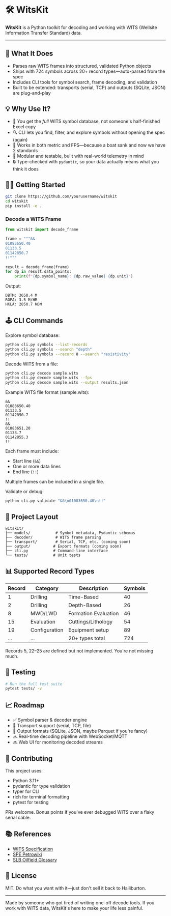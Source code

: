 # 🛠️ WitsKit

**WitsKit** is a Python toolkit for decoding and working with WITS (Wellsite Information Transfer Standard) data.

---

## 🚩 What It Does

- Parses raw WITS frames into structured, validated Python objects
- Ships with 724 symbols across 20+ record types—auto-parsed from the spec
- Includes CLI tools for symbol search, frame decoding, and validation
- Built to be extended: transports (serial, TCP) and outputs (SQLite, JSON) are plug-and-play

## 💡 Why Use It?

- 🧠 You get the *full* WITS symbol database, not someone's half-finished Excel copy
- 🔍 CLI lets you find, filter, and explore symbols without opening the spec (again)
- 📏 Works in both metric and FPS—because a boat sank and now we have 2 standards
- 🧱 Modular and testable, built with real-world telemetry in mind
- 🔒 Type-checked with `pydantic`, so your data actually means what you think it does

## 🧑‍💻 Getting Started

```bash
git clone https://github.com/yourusername/witskit
cd witskit
pip install -e .
```

### Decode a WITS Frame
```python
from witskit import decode_frame

frame = """&&
01083650.40
01133.5
01142850.7
!!"""

result = decode_frame(frame)
for dp in result.data_points:
    print(f"{dp.symbol_name}: {dp.raw_value} {dp.unit}")
```

Output:
```
DBTM: 3650.4 M
ROPA: 3.5 M/HR
HKLA: 2850.7 KDN
```

## 🕹️ CLI Commands

Explore symbol database:
```bash
python cli.py symbols --list-records
python cli.py symbols --search "depth"
python cli.py symbols --record 8 --search "resistivity"
```

Decode WITS from a file:
```bash
python cli.py decode sample.wits
python cli.py decode sample.wits --fps
python cli.py decode sample.wits --output results.json
```

Example WITS file format (sample.wits):
```
&&
01083650.40
01133.5
01142850.7
!!
&&
01083651.20
01133.7
01142855.3
!!
```

Each frame must include:
- Start line (`&&`)
- One or more data lines
- End line (`!!`)

Multiple frames can be included in a single file.

Validate or debug:
```bash
python cli.py validate "&&\n01083650.40\n!!"
```

## 🧱 Project Layout

```
witskit/
├── models/           # Symbol metadata, Pydantic schemas
├── decoder/          # WITS frame parsing
├── transport/        # Serial, TCP, etc. (coming soon)
├── output/          # Export formats (coming soon)
├── cli.py           # Command-line interface
└── tests/           # Unit tests
```

## 📊 Supported Record Types

| Record | Category | Description | Symbols |
|--------|----------|-------------|---------|
| 1 | Drilling | Time-Based | 40 |
| 2 | Drilling | Depth-Based | 26 |
| 8 | MWD/LWD | Formation Evaluation | 46 |
| 15 | Evaluation | Cuttings/Lithology | 54 |
| 19 | Configuration | Equipment setup | 89 |
| ... | ... | 20+ types total | 724 |

Records 5, 22–25 are defined but not implemented. You're not missing much.

## 🧪 Testing

```bash
# Run the full test suite
pytest tests/ -v
```

## 📈 Roadmap

- ✅ Symbol parser & decoder engine
- 🚧 Transport support (serial, TCP, file)
- 🚧 Output formats (SQLite, JSON, maybe Parquet if you're fancy)
- 🔜 Real-time decoding pipeline with WebSocket/MQTT
- 🔜 Web UI for monitoring decoded streams

## 🤝 Contributing

This project uses:
- Python 3.11+
- pydantic for type validation
- typer for CLI
- rich for terminal formatting
- pytest for testing

PRs welcome. Bonus points if you've ever debugged WITS over a flaky serial cable.

## 📚 References

- [WITS Specification](https://witsml.org)
- [SPE Petrowiki](https://petrowiki.spe.org)
- [SLB Oilfield Glossary](https://glossary.oilfield.slb.com)

## 📄 License

MIT. Do what you want with it—just don't sell it back to Halliburton.

---

Made by someone who got tired of writing one-off decode tools. If you work with WITS data, WitsKit's here to make your life less painful.